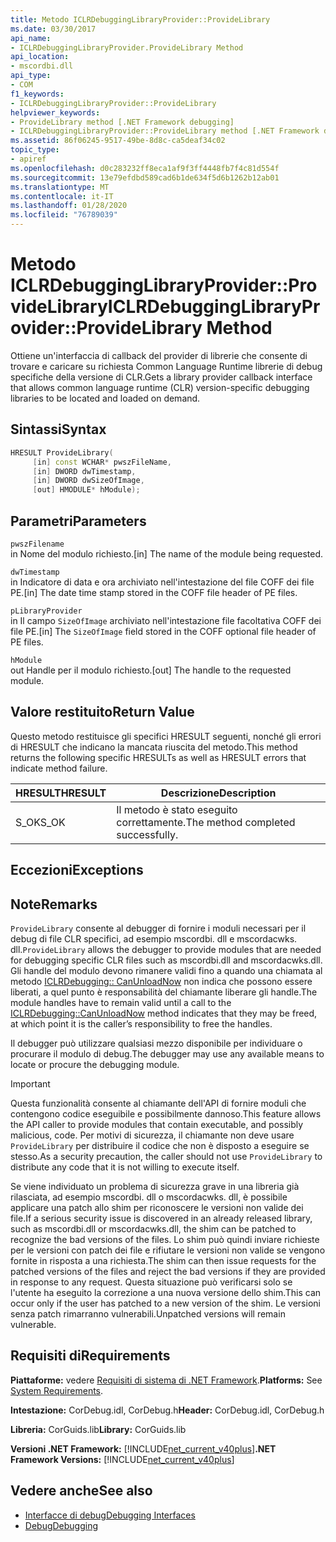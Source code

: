 ```yaml
---
title: Metodo ICLRDebuggingLibraryProvider::ProvideLibrary
ms.date: 03/30/2017
api_name:
- ICLRDebuggingLibraryProvider.ProvideLibrary Method
api_location:
- mscordbi.dll
api_type:
- COM
f1_keywords:
- ICLRDebuggingLibraryProvider::ProvideLibrary
helpviewer_keywords:
- ProvideLibrary method [.NET Framework debugging]
- ICLRDebuggingLibraryProvider::ProvideLibrary method [.NET Framework debugging]
ms.assetid: 86f06245-9517-49be-8d8c-ca5deaf34c02
topic_type:
- apiref
ms.openlocfilehash: d0c283232ff8eca1af9f3ff4448fb7f4c81d554f
ms.sourcegitcommit: 13e79efdbd589cad6b1de634f5d6b1262b12ab01
ms.translationtype: MT
ms.contentlocale: it-IT
ms.lasthandoff: 01/28/2020
ms.locfileid: "76789039"
---
```

# <a name="iclrdebugginglibraryproviderprovidelibrary-method"></a><span data-ttu-id="c507b-102">Metodo ICLRDebuggingLibraryProvider::ProvideLibrary</span><span class="sxs-lookup"><span data-stu-id="c507b-102">ICLRDebuggingLibraryProvider::ProvideLibrary Method</span></span>

<span data-ttu-id="c507b-103">Ottiene un'interfaccia di callback del provider di librerie che consente di trovare e caricare su richiesta Common Language Runtime librerie di debug specifiche della versione di CLR.</span><span class="sxs-lookup"><span data-stu-id="c507b-103">Gets a library provider callback interface that allows common language runtime (CLR) version-specific debugging libraries to be located and loaded on demand.</span></span>

## <a name="syntax"></a><span data-ttu-id="c507b-104">Sintassi</span><span class="sxs-lookup"><span data-stu-id="c507b-104">Syntax</span></span>

```cpp
HRESULT ProvideLibrary(
     [in] const WCHAR* pwszFileName,
     [in] DWORD dwTimestamp,
     [in] DWORD dwSizeOfImage,
     [out] HMODULE* hModule);
```

## <a name="parameters"></a><span data-ttu-id="c507b-105">Parametri</span><span class="sxs-lookup"><span data-stu-id="c507b-105">Parameters</span></span>

`pwszFilename` \
<span data-ttu-id="c507b-106">in Nome del modulo richiesto.</span><span class="sxs-lookup"><span data-stu-id="c507b-106">[in] The name of the module being requested.</span></span>

`dwTimestamp` \
<span data-ttu-id="c507b-107">in Indicatore di data e ora archiviato nell'intestazione del file COFF dei file PE.</span><span class="sxs-lookup"><span data-stu-id="c507b-107">[in] The date time stamp stored in the COFF file header of PE files.</span></span>

`pLibraryProvider` \
<span data-ttu-id="c507b-108">in Il campo `SizeOfImage` archiviato nell'intestazione file facoltativa COFF dei file PE.</span><span class="sxs-lookup"><span data-stu-id="c507b-108">[in] The `SizeOfImage` field stored in the COFF optional file header of PE files.</span></span>

`hModule` \
<span data-ttu-id="c507b-109">out Handle per il modulo richiesto.</span><span class="sxs-lookup"><span data-stu-id="c507b-109">[out] The handle to the requested module.</span></span>

## <a name="return-value"></a><span data-ttu-id="c507b-110">Valore restituito</span><span class="sxs-lookup"><span data-stu-id="c507b-110">Return Value</span></span>

<span data-ttu-id="c507b-111">Questo metodo restituisce gli specifici HRESULT seguenti, nonché gli errori di HRESULT che indicano la mancata riuscita del metodo.</span><span class="sxs-lookup"><span data-stu-id="c507b-111">This method returns the following specific HRESULTs as well as HRESULT errors that indicate method failure.</span></span>

|<span data-ttu-id="c507b-112">HRESULT</span><span class="sxs-lookup"><span data-stu-id="c507b-112">HRESULT</span></span>|<span data-ttu-id="c507b-113">Descrizione</span><span class="sxs-lookup"><span data-stu-id="c507b-113">Description</span></span>|
|-------------|-----------------|
|<span data-ttu-id="c507b-114">S_OK</span><span class="sxs-lookup"><span data-stu-id="c507b-114">S_OK</span></span>|<span data-ttu-id="c507b-115">Il metodo è stato eseguito correttamente.</span><span class="sxs-lookup"><span data-stu-id="c507b-115">The method completed successfully.</span></span>|

## <a name="exceptions"></a><span data-ttu-id="c507b-116">Eccezioni</span><span class="sxs-lookup"><span data-stu-id="c507b-116">Exceptions</span></span>

## <a name="remarks"></a><span data-ttu-id="c507b-117">Note</span><span class="sxs-lookup"><span data-stu-id="c507b-117">Remarks</span></span>

<span data-ttu-id="c507b-118">`ProvideLibrary` consente al debugger di fornire i moduli necessari per il debug di file CLR specifici, ad esempio mscordbi. dll e mscordacwks. dll.</span><span class="sxs-lookup"><span data-stu-id="c507b-118">`ProvideLibrary` allows the debugger to provide modules that are needed for debugging specific CLR files such as mscordbi.dll and mscordacwks.dll.</span></span> <span data-ttu-id="c507b-119">Gli handle del modulo devono rimanere validi fino a quando una chiamata al metodo [ICLRDebugging:: CanUnloadNow](iclrdebugging-canunloadnow-method.md) non indica che possono essere liberati, a quel punto è responsabilità del chiamante liberare gli handle.</span><span class="sxs-lookup"><span data-stu-id="c507b-119">The module handles have to remain valid until a call to the [ICLRDebugging::CanUnloadNow](iclrdebugging-canunloadnow-method.md) method indicates that they may be freed, at which point it is the caller’s responsibility to free the handles.</span></span>

<span data-ttu-id="c507b-120">Il debugger può utilizzare qualsiasi mezzo disponibile per individuare o procurare il modulo di debug.</span><span class="sxs-lookup"><span data-stu-id="c507b-120">The debugger may use any available means to locate or procure the debugging module.</span></span>

> [!IMPORTANT]
> <span data-ttu-id="c507b-121">Questa funzionalità consente al chiamante dell'API di fornire moduli che contengono codice eseguibile e possibilmente dannoso.</span><span class="sxs-lookup"><span data-stu-id="c507b-121">This feature allows the API caller to provide modules that contain executable, and possibly malicious, code.</span></span> <span data-ttu-id="c507b-122">Per motivi di sicurezza, il chiamante non deve usare `ProvideLibrary` per distribuire il codice che non è disposto a eseguire se stesso.</span><span class="sxs-lookup"><span data-stu-id="c507b-122">As a security precaution, the caller should not use `ProvideLibrary` to distribute any code that it is not willing to execute itself.</span></span>
>
> <span data-ttu-id="c507b-123">Se viene individuato un problema di sicurezza grave in una libreria già rilasciata, ad esempio mscordbi. dll o mscordacwks. dll, è possibile applicare una patch allo shim per riconoscere le versioni non valide dei file.</span><span class="sxs-lookup"><span data-stu-id="c507b-123">If a serious security issue is discovered in an already released library, such as mscordbi.dll or mscordacwks.dll, the shim can be patched to recognize the bad versions of the files.</span></span> <span data-ttu-id="c507b-124">Lo shim può quindi inviare richieste per le versioni con patch dei file e rifiutare le versioni non valide se vengono fornite in risposta a una richiesta.</span><span class="sxs-lookup"><span data-stu-id="c507b-124">The shim can then issue requests for the patched versions of the files and reject the bad versions if they are provided in response to any request.</span></span> <span data-ttu-id="c507b-125">Questa situazione può verificarsi solo se l'utente ha eseguito la correzione a una nuova versione dello shim.</span><span class="sxs-lookup"><span data-stu-id="c507b-125">This can occur only if the user has patched to a new version of the shim.</span></span> <span data-ttu-id="c507b-126">Le versioni senza patch rimarranno vulnerabili.</span><span class="sxs-lookup"><span data-stu-id="c507b-126">Unpatched versions will remain vulnerable.</span></span>

## <a name="requirements"></a><span data-ttu-id="c507b-127">Requisiti di</span><span class="sxs-lookup"><span data-stu-id="c507b-127">Requirements</span></span>

<span data-ttu-id="c507b-128">**Piattaforme:** vedere [Requisiti di sistema di .NET Framework](../../../../docs/framework/get-started/system-requirements.md).</span><span class="sxs-lookup"><span data-stu-id="c507b-128">**Platforms:** See [System Requirements](../../../../docs/framework/get-started/system-requirements.md).</span></span>

<span data-ttu-id="c507b-129">**Intestazione:** CorDebug.idl, CorDebug.h</span><span class="sxs-lookup"><span data-stu-id="c507b-129">**Header:** CorDebug.idl, CorDebug.h</span></span>

<span data-ttu-id="c507b-130">**Libreria:** CorGuids.lib</span><span class="sxs-lookup"><span data-stu-id="c507b-130">**Library:** CorGuids.lib</span></span>

<span data-ttu-id="c507b-131">**Versioni .NET Framework:** [!INCLUDE[net_current_v40plus](../../../../includes/net-current-v40plus-md.md)]</span><span class="sxs-lookup"><span data-stu-id="c507b-131">**.NET Framework Versions:** [!INCLUDE[net_current_v40plus](../../../../includes/net-current-v40plus-md.md)]</span></span>

## <a name="see-also"></a><span data-ttu-id="c507b-132">Vedere anche</span><span class="sxs-lookup"><span data-stu-id="c507b-132">See also</span></span>

- [<span data-ttu-id="c507b-133">Interfacce di debug</span><span class="sxs-lookup"><span data-stu-id="c507b-133">Debugging Interfaces</span></span>](debugging-interfaces.md)
- [<span data-ttu-id="c507b-134">Debug</span><span class="sxs-lookup"><span data-stu-id="c507b-134">Debugging</span></span>](index.md)
